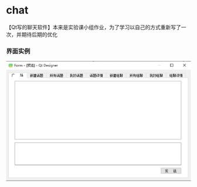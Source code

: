 # chat
【Qt写的聊天软件】本来是实验课小组作业，为了学习以自己的方式重新写了一次，并期待后期的优化
### 界面实例
![image](https://github.com/blueorwild/chat/blob/master/images/%E7%95%8C%E9%9D%A2%E5%AE%9E%E4%BE%8B.png)

